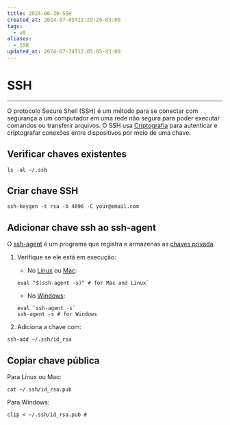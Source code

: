 ```yaml
---
title: 2024-06-30-SSH
created_at: 2024-07-05T22:29:29-03:00
tags:
  - v0
aliases:
  - SSH
updated_at: 2024-07-24T12:05:05-03:00
---
```

# SSH
---
O protocolo Secure Shell (SSH) é um método para se conectar com segurança a um computador em uma rede não segura para poder executar comandos ou transferir arquivos. O SSH usa [Criptografia](2024-06-30-Criptografia.md) para autenticar e criptografar conexões entre dispositivos por meio de uma chave.

## Verificar chaves existentes
```shell
ls -al ~/.ssh
```

## Criar chave SSH
```shell
ssh-keygen -t rsa -b 4096 -C your@email.com
```
## Adicionar chave ssh ao ssh-agent
O [ssh-agent](_insight/2024/07/2024-07-08-ssh_agent.md) é um programa que registra e armazenas as [chaves privada](_insight/2024/07/2024-07-12-Chaves_privada.md).

1. Verifique se ele está em execução:
	- No [Linux](2024-06-30-Linux.md) ou [Mac](_insight/2024/07/2024-07-12-Mac.md): 
	```shell
	eval "$(ssh-agent -s)" # for Mac and Linux`
	```
	-  No [Windows](_insight/2024/07/2024-07-12-Windows.md):
	```shell
	eval `ssh-agent -s`
	ssh-agent -s # for Windows
	```

2. Adiciona a chave com:
```shell
ssh-add ~/.ssh/id_rsa
```
## Copiar chave pública
Para Linux ou Mac:
```shell
cat ~/.ssh/id_rsa.pub
```

Para Windows:
```shell
clip < ~/.ssh/id_rsa.pub #
```
